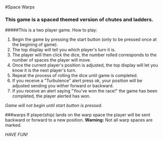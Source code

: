 #Space Warps 
### This game is a spaced themed version of chutes and ladders.
#####This is a two  player game.
How to play:

1. Begin the game by pressing the start button (only to be pressed once at the begining of game). 
2. The top display will tell you which player's turn it is. 
3. The player will then click the dice, the  number rolled corresponds to the number of spaces the player will move.
4. Once the current player's position is adjusted, the top display will let you know it is the next player's turn. 
5. Repeat the process of rolling the dice until game is completed.
6. If you receive a "Turbulence" alert press ok, your position will be adjusted sending you wither forward or backward.
7. If you receive an alert saying "You've won the race!" the game has been completed, the player alerted has won. 

_Game will not begin until start button is pressed._  

###warps
If player(ship) lands on the warp space the player will be sent backward or forward to a new position. 
**Warning:** Not all warp spaces are marked.

_*HAVE FUN!*_

